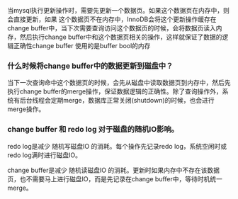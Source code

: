 当mysql执行更新操作时，需要先更新一个数据页。如果这个数据页在内存中，则会直接更新，如果
这个数据页不在内存中，InnoDB会将这个更新操作缓存在change buffer中，当下次需要查询访问这个数据页的时候，会将数据页读入内存，然后执行change buffer中和这个数据页相关的操作，这样就保证了数据的逻辑正确性change buffer 使用的是buffer bool的内存

### 什么时候将change buffer中的数据更新到磁盘中？

当下一次查询命中这个数据页的时候，会先从磁盘中读取数据页到内存中，然后先执行change buffer的merge操作，保证数据逻辑的正确性。除了查询操作外，系统有后台线程会定期merge，数据库正常关闭(shutdown)的时候，也会进行merge操作。

### change buffer 和 redo log 对于磁盘的随机IO影响。

redo log是减少 随机写磁盘IO 的消耗。每个操作先记录redo log，系统空闲时或redo log满时进行磁盘IO。

change buffer是减少 随机读磁盘IO 的消耗。更新时如果内存中不存在该数据页，也不需要马上进行磁盘IO，而是先记录在change buffer中，等待时机统一merge。

